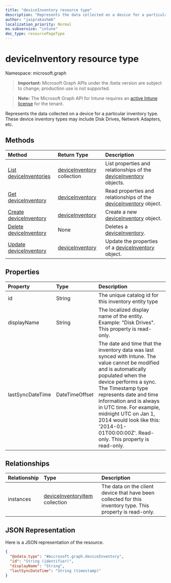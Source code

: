 ```yaml
---
title: "deviceInventory resource type"
description: "Represents the data collected on a device for a particular inventory type. These device inventory types may include Disk Drives, Network Adapters, etc."
author: "jaiprakashmb"
localization_priority: Normal
ms.subservice: "intune"
doc_type: resourcePageType
---
```


# deviceInventory resource type

Namespace: microsoft.graph
> **Important:** Microsoft Graph APIs under the /beta version are subject to change; production use is not supported.

> **Note:** The Microsoft Graph API for Intune requires an [active Intune license](https://go.microsoft.com/fwlink/?linkid=839381) for the tenant.


Represents the data collected on a device for a particular inventory type. These device inventory types may include Disk Drives, Network Adapters, etc.

## Methods
|Method|Return Type|Description|
|:---|:---|:---|
|[List deviceInventories](../api/intune-devices-deviceinventory-list.md)|[deviceInventory](../resources/intune-devices-deviceinventory.md) collection|List properties and relationships of the [deviceInventory](../resources/intune-devices-deviceinventory.md) objects.|
|[Get deviceInventory](../api/intune-devices-deviceinventory-get.md)|[deviceInventory](../resources/intune-devices-deviceinventory.md)|Read properties and relationships of the [deviceInventory](../resources/intune-devices-deviceinventory.md) object.|
|[Create deviceInventory](../api/intune-devices-deviceinventory-create.md)|[deviceInventory](../resources/intune-devices-deviceinventory.md)|Create a new [deviceInventory](../resources/intune-devices-deviceinventory.md) object.|
|[Delete deviceInventory](../api/intune-devices-deviceinventory-delete.md)|None|Deletes a [deviceInventory](../resources/intune-devices-deviceinventory.md).|
|[Update deviceInventory](../api/intune-devices-deviceinventory-update.md)|[deviceInventory](../resources/intune-devices-deviceinventory.md)|Update the properties of a [deviceInventory](../resources/intune-devices-deviceinventory.md) object.|

## Properties
|Property|Type|Description|
|:---|:---|:---|
|id|String|The unique catalog id for this inventory entity type|
|displayName|String|The localized display name of the entity. Example: "Disk Drives". This property is read-only.|
|lastSyncDateTime|DateTimeOffset|The date and time that the inventory data was last synced with Intune. The value cannot be modified and is automatically populated when the device performs a sync. The Timestamp type represents date and time information and is always in UTC time. For example, midnight UTC on Jan 1, 2014 would look like this: '2014-01-01T00:00:00Z'. Read-only. This property is read-only.|

## Relationships
|Relationship|Type|Description|
|:---|:---|:---|
|instances|[deviceInventoryItem](../resources/intune-devices-deviceinventoryitem.md) collection|The data on the client device that have been collected for this inventory type. This property is read-only.|

## JSON Representation
Here is a JSON representation of the resource.
<!-- {
  "blockType": "resource",
  "keyProperty": "id",
  "@odata.type": "microsoft.graph.deviceInventory"
}
-->
``` json
{
  "@odata.type": "#microsoft.graph.deviceInventory",
  "id": "String (identifier)",
  "displayName": "String",
  "lastSyncDateTime": "String (timestamp)"
}
```

